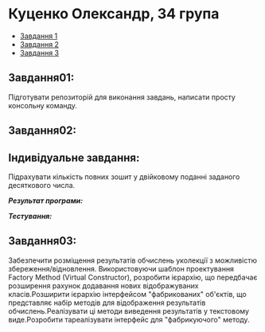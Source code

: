 #  Куценко Олександр, 34 група
+ [Завдання 1](#Завдання01)
+ [Завдання 2](#Завдання02)
+ [Завдання 3](#Завдання03)

## Завдання01:
Підготувати репозиторій для виконання завдань, написати просту консольну команду.

## Завдання02:
## Індивідуальне завдання:

Підрахувати кількість повних зошит у двійковому поданні заданого десяткового числа.

***Результат програми:***



***Тестування:***



## Завдання03:

Забезпечити розміщення результатів обчислень уколекції з можливістю збереження/відновлення. Використовуючи шаблон проектування Factory Method (Virtual Constructor), розробити ієрархію, що передбачає розширення рахунок додавання нових відображуваних класів.Розширити ієрархію інтерфейсом "фабрикованих" об'єктів, що представляє набір методів для відображення результатів обчислень.Реалізувати ці методи виведення результатів у текстовому виде.Розробити тареалізувати інтерфейс для "фабрикуючого" методу.


